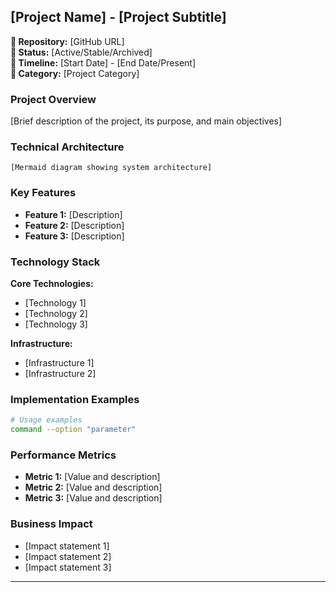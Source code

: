 ## [Project Name] - [Project Subtitle]

**🔗 Repository:** [GitHub URL]  
**🌟 Status:** [Active/Stable/Archived]  
**📅 Timeline:** [Start Date] - [End Date/Present]  
**💼 Category:** [Project Category]

### **Project Overview**
[Brief description of the project, its purpose, and main objectives]

### **Technical Architecture**
```mermaid
[Mermaid diagram showing system architecture]
```

### **Key Features**
- **Feature 1:** [Description]
- **Feature 2:** [Description]
- **Feature 3:** [Description]

### **Technology Stack**
**Core Technologies:**
- [Technology 1]
- [Technology 2]
- [Technology 3]

**Infrastructure:**
- [Infrastructure 1]
- [Infrastructure 2]

### **Implementation Examples**
```bash
# Usage examples
command --option "parameter"
```

### **Performance Metrics**
- **Metric 1:** [Value and description]
- **Metric 2:** [Value and description]
- **Metric 3:** [Value and description]

### **Business Impact**
- [Impact statement 1]
- [Impact statement 2]
- [Impact statement 3]

---

